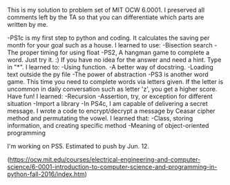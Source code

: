 This is my solution to problem set of MIT OCW 6.0001.
I preserved all comments left by the TA so that you can differentiate which parts are written by me.

-PS1c is my first step to python and coding. It calculates the saving per month for your goal such as a house. I learned to use:
  -Bisection search
  -The proper timing for using float
-PS2, A hangman game to complete a word. Just try it. :) If you have no idea for the answer and need a hint. Type in "*". I learned to:
  -Using function.
  -A better way of docstring.
  -Loading text outside the py file
  -The power of abstraction
-PS3 is another word game. This time you need to complete words via letters given. If the letter is uncommon in daily conversation such as letter 'z', you get a higher score. Have fun! I learned:
  -Recursion
  -Assertion, try, or exception for different situation
  -Import a library 
-In PS4c, I am capable of delivering a secret message. I wrote a code to encrypt/decrypt a message by Ceasar cipher method and permutating the vowel. I learned that:
  -Class, storing information, and creating specific method
  -Meaning of object-oriented programming
  
I'm working on PS5. Estimated to push by Jun. 12.

(https://ocw.mit.edu/courses/electrical-engineering-and-computer-science/6-0001-introduction-to-computer-science-and-programming-in-python-fall-2016/index.htm)



